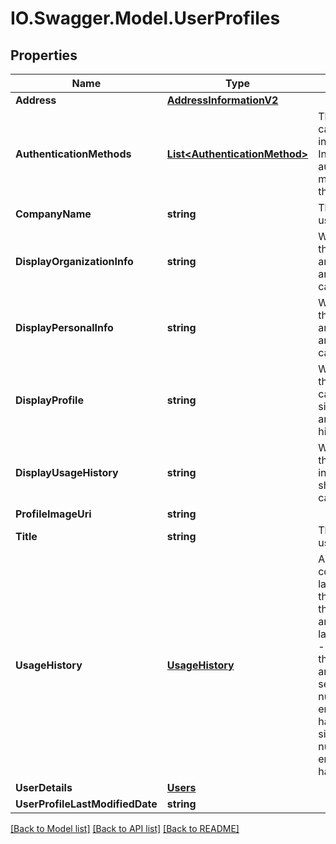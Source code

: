 # IO.Swagger.Model.UserProfiles
## Properties

Name | Type | Description | Notes
------------ | ------------- | ------------- | -------------
**Address** | [**AddressInformationV2**](AddressInformationV2.md) |  | [optional] 
**AuthenticationMethods** | [**List&lt;AuthenticationMethod&gt;**](AuthenticationMethod.md) | These properties cannot be modified in the PUT.   Indicates the authentication methods used by the user. | [optional] 
**CompanyName** | **string** | The name of the user&#39;s Company. | [optional] 
**DisplayOrganizationInfo** | **string** |  When set to **true**, the user&#39;s company and title information are shown on the ID card.  | [optional] 
**DisplayPersonalInfo** | **string** | When set to **true**, the user&#39;s Address and Phone number are shown on the ID card. | [optional] 
**DisplayProfile** | **string** | When set to **true**, the user&#39;s ID card can be viewed from signed documents and envelope history. | [optional] 
**DisplayUsageHistory** | **string** | When set to **true**, the user&#39;s usage information is shown on the ID card. | [optional] 
**ProfileImageUri** | **string** |  | [optional] 
**Title** | **string** | The title of the user. | [optional] 
**UsageHistory** | [**UsageHistory**](UsageHistory.md) | A complex element consisting of:   * lastSentDateTime - the date and time the user last sent an envelope.  * lastSignedDateTime - the date and time the user last signed an envelope. * sentCount - the number of envelopes the user has sent. * signedCount - the number of envelopes the user has signed.   | [optional] 
**UserDetails** | [**Users**](Users.md) |  | [optional] 
**UserProfileLastModifiedDate** | **string** |  | [optional] 

[[Back to Model list]](../README.md#documentation-for-models) [[Back to API list]](../README.md#documentation-for-api-endpoints) [[Back to README]](../README.md)

